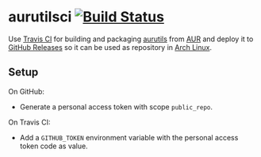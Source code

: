 # aurutilsci [![Build Status](https://travis-ci.com/xeladejo/aurutilsci.svg?branch=main)](https://app.travis-ci.com/xeladejo/aurutilsci)

Use [Travis CI] for building and packaging [aurutils] from [AUR] and deploy it to [GitHub Releases] so it can be used
as repository in [Arch Linux].

## Setup

On GitHub:
  - Generate a personal access token with scope `public_repo`.

On Travis CI:
  - Add a `GITHUB_TOKEN` environment variable with the personal access token code as value.

[GitHub Releases]: https://github.com/xeladejo/aurutilsci/releases
[Arch Linux]: https://www.archlinux.org
[Travis CI]: https://travis-ci.com/
[AUR]: https://aur.archlinux.org
[aurutils]: https://github.com/AladW/aurutils
